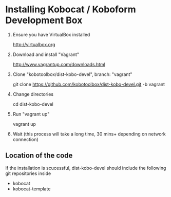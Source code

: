 Installing Kobocat / Koboform Development Box
=============================================

1. Ensure you have VirtualBox installed

	http://virtualbox.org

1. Download and install "Vagrant"

	http://www.vagrantup.com/downloads.html

1. Clone "kobotoolbox/dist-kobo-devel", branch: "vagrant"

	git clone https://github.com/kobotoolbox/dist-kobo-devel.git -b vagrant

1. Change directories

	cd dist-kobo-devel

1. Run "vagrant up"

	vagrant up

1. Wait (this process will take a long time, 30 mins+ depending on network connection)


Location of the code
--------------------

If the installation is scucessful, dist-kobo-devel should include the following git repositories inside

 * kobocat
 * kobocat-template

